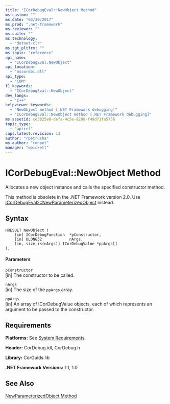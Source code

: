 ```yaml
---
title: "ICorDebugEval::NewObject Method"
ms.custom: ""
ms.date: "03/30/2017"
ms.prod: ".net-framework"
ms.reviewer: ""
ms.suite: ""
ms.technology: 
  - "dotnet-clr"
ms.tgt_pltfrm: ""
ms.topic: "reference"
api_name: 
  - "ICorDebugEval.NewObject"
api_location: 
  - "mscordbi.dll"
api_type: 
  - "COM"
f1_keywords: 
  - "ICorDebugEval::NewObject"
dev_langs: 
  - "C++"
helpviewer_keywords: 
  - "NewObject method [.NET Framework debugging]"
  - "ICorDebugEval::NewObject method [.NET Framework debugging]"
ms.assetid: ce3025e8-defa-4c5e-8298-f49d71fa5736
topic_type: 
  - "apiref"
caps.latest.revision: 13
author: "rpetrusha"
ms.author: "ronpet"
manager: "wpickett"
---
```

# ICorDebugEval::NewObject Method
Allocates a new object instance and calls the specified constructor method.  
  
 This method is obsolete in the .NET Framework version 2.0. Use [ICorDebugEval2::NewParameterizedObject](../../../../docs/framework/unmanaged-api/debugging/icordebugeval2-newparameterizedobject-method.md) instead.  
  
## Syntax  
  
```  
HRESULT NewObject (  
    [in] ICorDebugFunction  *pConstructor,  
    [in] ULONG32            nArgs,  
    [in, size_is(nArgs)] ICorDebugValue *ppArgs[]  
);  
```  
  
#### Parameters  
 `pConstructor`  
 [in] The constructor to be called.  
  
 `nArgs`  
 [in] The size of the `ppArgs` array.  
  
 `ppArgs`  
 [in] An array of ICorDebugValue objects, each of which represents an argument to be passed to the constructor.  
  
## Requirements  
 **Platforms:** See [System Requirements](../../../../docs/framework/get-started/system-requirements.md).  
  
 **Header:** CorDebug.idl, CorDebug.h  
  
 **Library:** CorGuids.lib  
  
 **.NET Framework Versions:** 1.1, 1.0  
  
## See Also  
 [NewParameterizedObject Method](../../../../docs/framework/unmanaged-api/debugging/icordebugeval2-newparameterizedobject-method.md)
